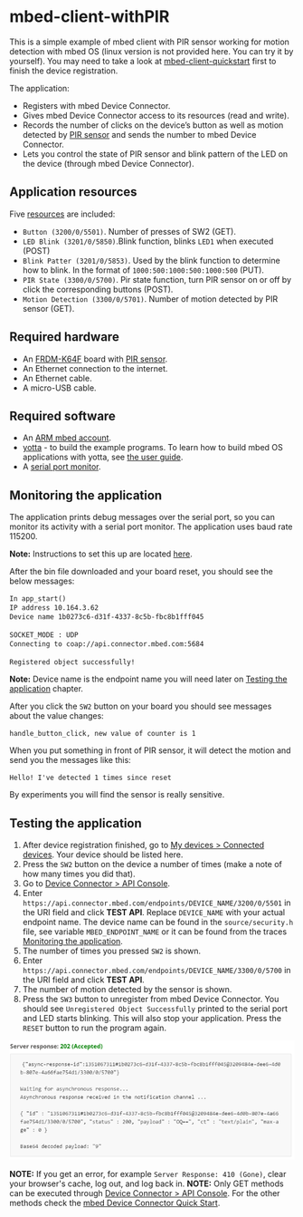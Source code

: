 # mbed-client-withPIR

This is a simple example of mbed client with PIR sensor working for motion detection with mbed OS (linux version is not provided here. You can try it by yourself). You may need to take a look at [mbed-client-quickstart](https://github.com/ARMmbed/mbed-client-quickstart) first to finish the device registration.

The application:

* Registers with mbed Device Connector.
* Gives mbed Device Connector access to its resources (read and write).
* Records the number of clicks on the device’s button as well as motion detected by [PIR sensor](http://www.seeedstudio.com/wiki/PIR_Motion_sensor_module#Introduction) and sends the number to mbed Device Connector.
* Lets you control the state of PIR sensor and blink pattern of the LED on the device (through mbed Device Connector).

## Application resources

 Five [resources](https://docs.mbed.com/docs/mbed-device-connector-web-interfaces/en/latest/#the-mbed-device-connector-data-model) are included:

* `Button (3200/0/5501)`. Number of presses of SW2 (GET).
* `LED Blink (3201/0/5850)`.Blink function, blinks `LED1` when executed (POST)
* `Blink Patter (3201/0/5853)`. Used by the blink function to determine how to blink. In the format of `1000:500:1000:500:1000:500` (PUT).
* `PIR State (3300/0/5700)`. Pir state function, turn PIR sensor on or off by click the corresponding buttons (POST).
* `Motion Detection (3300/0/5701)`. Number of motion detected by PIR sensor (GET).

## Required hardware

* An [FRDM-K64F](http://developer.mbed.org/platforms/frdm-k64f/) board with [PIR sensor](http://www.seeedstudio.com/wiki/PIR_Motion_sensor_module#Introduction).
* An Ethernet connection to the internet.
* An Ethernet cable.
* A micro-USB cable.

## Required software

* An [ARM mbed account](https://developer.mbed.org/account/login/?next=/).
* [yotta](http://docs.yottabuild.org/#installing) - to build the example programs. To learn how to build mbed OS applications with yotta, see [the user guide](https://docs.mbed.com/docs/getting-started-mbed-os/en/latest/Full_Guide/app_on_yotta/#building-an-application).
* A [serial port monitor](https://developer.mbed.org/handbook/SerialPC#host-interface-and-terminal-applications).

## Monitoring the application

The application prints debug messages over the serial port, so you can monitor its activity with a serial port monitor. The application uses baud rate 115200.

**Note:** Instructions to set this up are located [here](https://developer.mbed.org/handbook/SerialPC#host-interface-and-terminal-applications).

After the bin file downloaded and your board reset, you should see the below messages:

```
In app_start()
IP address 10.164.3.62
Device name 1b0273c6-d31f-4337-8c5b-fbc8b1fff045

SOCKET_MODE : UDP
Connecting to coap://api.connector.mbed.com:5684

Registered object successfully!
```

**Note:** Device name is the endpoint name you will need later on [Testing the application](https://github.com/MaggieMei/mbed-client-withPIR#testing-the-application) chapter.

After you click the `SW2` button on your board you should see messages about the value changes:

```
handle_button_click, new value of counter is 1
```

When you put something in front of PIR sensor, it will detect the motion and send you the messages like this:

```
Hello! I've detected 1 times since reset
```

By experiments you will find the sensor is really sensitive.

## Testing the application

1. After device registration finished, go to [My devices > Connected devices](https://connector.mbed.com/#endpoints). Your device should be listed here.
2. Press the `SW2` button on the device a number of times (make a note of how many times you did that).
3. Go to [Device Connector > API Console](https://connector.mbed.com/#console).
4. Enter `https://api.connector.mbed.com/endpoints/DEVICE_NAME/3200/0/5501` in the URI field and click **TEST API**. Replace `DEVICE_NAME` with your actual endpoint name. The device name can be found in the `source/security.h` file, see variable `MBED_ENDPOINT_NAME` or it can be found from the traces [Monitoring the application](https://github.com/ARMmbed/mbed-client-quickstart#monitoring-the-application).
5. The number of times you pressed `SW2` is shown.
6. Enter `https://api.connector.mbed.com/endpoints/DEVICE_NAME/3300/0/5700` in the URI field and click **TEST API**.
7. The number of motion detected by the sensor is shown.
8. Press the `SW3` button to unregister from mbed Device Connector. You should see `Unregistered Object Successfully` printed to the serial port and LED starts blinking. This will also stop your application. Press the `RESET` button to run the program again.

![9 times of motion was detected by the sensor, as shown by the API Console](clicks.PNG)

**NOTE:** If you get an error, for example `Server Response: 410 (Gone)`, clear your browser's cache, log out, and log back in. 
**NOTE:** Only GET methods can be executed through [Device Connector > API Console](https://connector.mbed.com/#console). For the other methods check the [mbed Device Connector Quick Start](https://github.com/ARMmbed/mbed-connector-api-node-quickstart).
